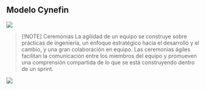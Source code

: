 ## Modelo Cynefin

![](img/Pasted%20image%2020240910160909.png)



> [!NOTE] Ceremonias
> La agilidad de un equipo se construye sobre prácticas de ingeniería, un enfoque estratégico hacia el desarrollo y el cambio, y una gran colaboración en equipo. Las ceremonias ágiles facilitan la comunicación entre los miembros del equipo y promueven una comprensión compartida de lo que se está construyendo dentro de un sprint.

![](img/Pasted%20image%2020240910161535.png)